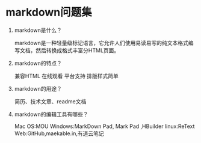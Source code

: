 # markdown问题集

1. markdown是什么？
	
	  markdown是一种轻量级标记语言，它允许人们使用易读易写的纯文本格式编写文档，然后转换成格式丰富分HTML页面。

2. markdown的特点？

	  兼容HTML  在线观看   平台支持    排版样式简单
	
3. markdown的用途？

	  简历、技术文章、readme文档
	
4. markdown的编辑工具有哪些？

    Mac OS:MOU
    Windows:MarkDown Pad, Mark Pad ,HBuilder
    linux:ReText
    Web:GitHub,maekable.in,有道云笔记
